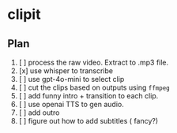 # clipit

## Plan

1. [ ] process the raw video. Extract to .mp3 file.
2. [x] use whisper to transcribe
3. [ ] use gpt-4o-mini to select clip
4. [ ] cut the clips based on outputs using `ffmpeg`
5. [ ] add funny intro + transition to each clip.
6. [ ] use openai TTS to gen audio.
7. [ ] add outro
8. [ ] figure out how to add subtitles ( fancy?)
